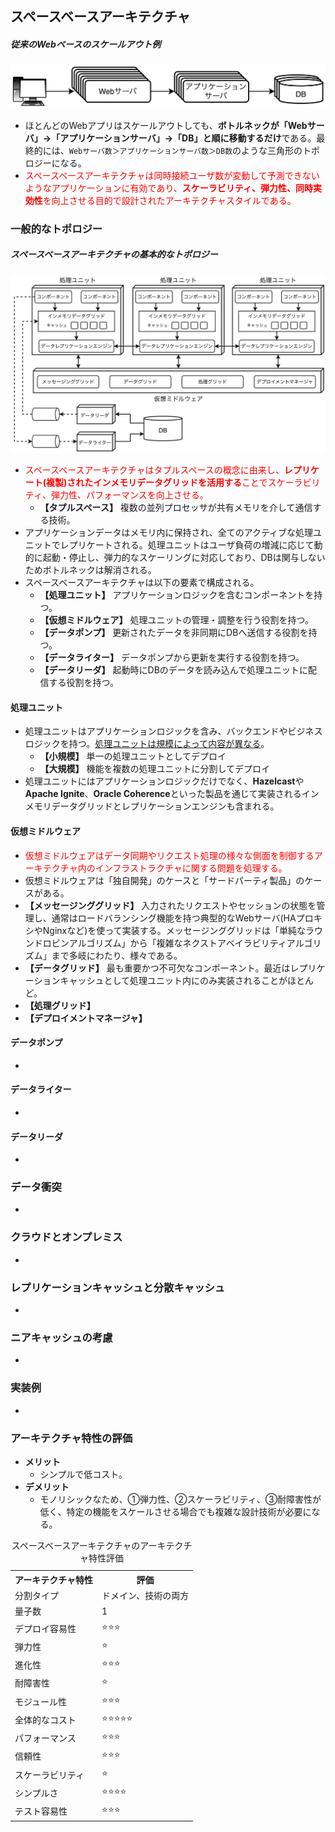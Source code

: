 ## スペースベースアーキテクチャ

##### 従来のWebベースのスケールアウト例

<img src="images/15-1.png">

- ほとんどのWebアプリはスケールアウトしても、<b>ボトルネックが「Webサーバ」→「アプリケーションサーバ」→「DB」と順に移動するだけ</b>である。最終的には、`Webサーバ数＞アプリケーションサーバ数＞DB数`のような三角形のトポロジーになる。
- <font color=red>スペースベースアーキテクチャは同時接続ユーザ数が変動して予測できないようなアプリケーションに有効であり、<b>スケーラビリティ、弾力性、同時実効性</b>を向上させる目的で設計されたアーキテクチャスタイルである。</font>

### 一般的なトポロジー

##### スペースベースアーキテクチャの基本的なトポロジー

<img src="images/15-2.png">

- <font color=red>スペースベースアーキテクチャはタプルスペースの概念に由来し、<b>レプリケート(複製)されたインメモリデータグリッドを活用する</b>ことでスケーラビリティ、弾力性、パフォーマンスを向上させる。</font>
  - **【タプルスペース】** 複数の並列プロセッサが共有メモリを介して通信する技術。
- アプリケーションデータはメモリ内に保持され、全てのアクティブな処理ユニットでレプリケートされる。処理ユニットはユーザ負荷の増減に応じて動的に起動・停止し、弾力的なスケーリングに対応しており、DBは関与しないためボトルネックは解消される。
- スペースベースアーキテクチャは以下の要素で構成される。
  - **【処理ユニット】** アプリケーションロジックを含むコンポーネントを持つ。
  - **【仮想ミドルウェア】** 処理ユニットの管理・調整を行う役割を持つ。
  - **【データポンプ】** 更新されたデータを非同期にDBへ送信する役割を持つ。
  - **【データライター】** データポンプから更新を実行する役割を持つ。
  - **【データリーダ】** 起動時にDBのデータを読み込んで処理ユニットに配信する役割を持つ。

#### 処理ユニット

- 処理ユニットはアプリケーションロジックを含み、バックエンドやビジネスロジックを持つ。<u>処理ユニットは規模によって内容が異なる</u>。
  - **【小規模】** 単一の処理ユニットとしてデプロイ
  - **【大規模】** 機能を複数の処理ユニットに分割してデプロイ
- 処理ユニットにはアプリケーションロジックだけでなく、**Hazelcast**や**Apache Ignite**、**Oracle Coherence**といった製品を通じて実装されるインメモリデータグリッドとレプリケーションエンジンも含まれる。

#### 仮想ミドルウェア

- <font color=red>仮想ミドルウェアはデータ同期やリクエスト処理の様々な側面を制御するアーキテクチャ内のインフラストラクチャに関する問題を処理する。</font>
- 仮想ミドルウェアは「独自開発」のケースと「サードパーティ製品」のケースがある。
- **【メッセージンググリッド】** 入力されたリクエストやセッションの状態を管理し、通常はロードバランシング機能を持つ典型的なWebサーバ(HAプロキシやNginxなど)を使って実装する。メッセージンググリッドは「単純なラウンドロビンアルゴリズム」から「複雑なネクストアベイラビリティアルゴリズム」まで多岐にわたり、様々である。
- **【データグリッド】** 最も重要かつ不可欠なコンポーネント。最近はレプリケーションキャッシュとして処理ユニット内にのみ実装されることがほとんど。
- **【処理グリッド】** 
- **【デプロイメントマネージャ】** 

#### データポンプ

- 

#### データライター

- 

#### データリーダ

- 

### データ衝突

- 

### クラウドとオンプレミス

- 

### レプリケーションキャッシュと分散キャッシュ

- 

### ニアキャッシュの考慮

- 

### 実装例

- 

<div style="page-break-before:always"></div>

### アーキテクチャ特性の評価

- **メリット**
  - シンプルで低コスト。
- **デメリット**
  - モノリシックなため、①弾力性、②スケーラビリティ、③耐障害性が低く、特定の機能をスケールさせる場合でも複雑な設計技術が必要になる。

<table>
    <caption>スペースベースアーキテクチャのアーキテクチャ特性評価</caption>
	<tbody>
		<tr>
			<th>アーキテクチャ特性</th>
			<th>評価</th>
		</tr>
		<tr>
			<td>分割タイプ</td>
			<td>ドメイン、技術の両方</td>
		</tr>
		<tr>
			<td>量子数</td>
			<td>1</td>
		</tr>
		<tr>
			<td>デプロイ容易性</td>
			<td>⭐️⭐️⭐️</td>
		</tr>
		<tr>
			<td>弾力性</td>
			<td>⭐️</td>
		</tr>
		<tr>
			<td>進化性</td>
			<td>⭐️⭐️⭐️</td>
		</tr>
		<tr>
			<td>耐障害性</td>
			<td>⭐️</td>
		</tr>
		<tr>
			<td>モジュール性</td>
			<td>⭐️⭐️⭐️</td>
		</tr>
		<tr>
			<td>全体的なコスト</td>
			<td>⭐️⭐️⭐️⭐️⭐️</td>
		</tr>
		<tr>
			<td>パフォーマンス</td>
			<td>⭐️⭐️⭐️</td>
		</tr>
		<tr>
			<td>信頼性</td>
			<td>⭐️⭐️⭐️</td>
		</tr>
		<tr>
			<td>スケーラビリティ</td>
			<td>⭐️</td>
		</tr>
		<tr>
			<td>シンプルさ</td>
			<td>⭐️⭐️⭐️⭐️</td>
		</tr>
		<tr>
			<td>テスト容易性</td>
			<td>⭐️⭐️⭐️</td>
		</tr>
	</tbody>
</table>
